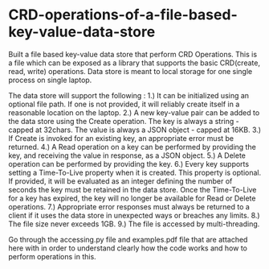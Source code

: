 # CRD-operations-of-a-file-based-key-value-data-store
Built a file based key-value data store that perform CRD Operations. 
This is a file which can be exposed as a library that supports the basic CRD(create, read, write) operations. Data store is meant to local storage for one single process on single laptop.

The data store will support the following : 
1.) It can be initialized using an optional file path. If one is not provided, it will reliably create itself in a reasonable location on the laptop.
2.) A new key-value pair can be added to the data store using the Create operation. The key is always a string - capped at 32chars. The value is always a JSON object - capped at 16KB.
3.) If Create is invoked for an existing key, an appropriate error must be returned.
4.) A Read operation on a key can be performed by providing the key, and receiving the value in response, as a JSON object.
5.) A Delete operation can be performed by providing the key.
6.) Every key supports setting a Time-To-Live property when it is created. This property is optional. If provided, it will be evaluated as an integer defining the number of seconds the key must be retained in the data store. Once the Time-To-Live for a key has expired, the key will no longer be available for Read or Delete operations.
7.) Appropriate error responses must always be returned to a client if it uses the data store in unexpected ways or breaches any limits.
8.) The file size never exceeds 1GB.
9.) The file is accessed by multi-threading.  

Go through the accessing.py file and examples.pdf file that are attached here with in order to understand clearly how the code works and how to perform operations in this.
